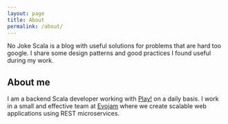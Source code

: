 ```yaml
---
layout: page
title: About
permalink: /about/
---
```


No Joke Scala is a blog with useful solutions for problems that are hard too google.
I share some design patterns and good practices I found useful during my work.


## About me
I am a backend Scala developer working with [Play!][50853056] on a daily basis.
I work in a small and effective team at [Evojam](evojam.com) where we create
scalable web applications using REST microservices.


[50853056]: http://www.playframework.com "Play framework"
